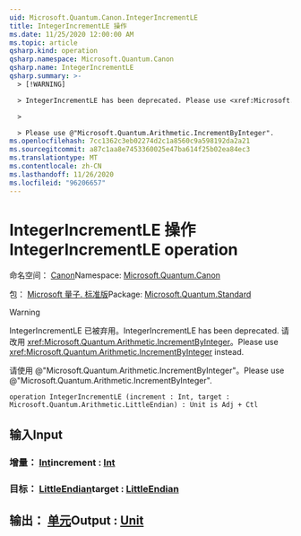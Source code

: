 ```yaml
---
uid: Microsoft.Quantum.Canon.IntegerIncrementLE
title: IntegerIncrementLE 操作
ms.date: 11/25/2020 12:00:00 AM
ms.topic: article
qsharp.kind: operation
qsharp.namespace: Microsoft.Quantum.Canon
qsharp.name: IntegerIncrementLE
qsharp.summary: >-
  > [!WARNING]

  > IntegerIncrementLE has been deprecated. Please use <xref:Microsoft.Quantum.Arithmetic.IncrementByInteger> instead.

  >

  > Please use @"Microsoft.Quantum.Arithmetic.IncrementByInteger".
ms.openlocfilehash: 7cc1362c3eb02274d2c1a8560c9a598192da2a21
ms.sourcegitcommit: a87c1aa8e7453360025e47ba614f25b02ea84ec3
ms.translationtype: MT
ms.contentlocale: zh-CN
ms.lasthandoff: 11/26/2020
ms.locfileid: "96206657"
---
```

# <a name="integerincrementle-operation"></a><span data-ttu-id="242c5-102">IntegerIncrementLE 操作</span><span class="sxs-lookup"><span data-stu-id="242c5-102">IntegerIncrementLE operation</span></span>

<span data-ttu-id="242c5-103">命名空间： [Canon](xref:Microsoft.Quantum.Canon)</span><span class="sxs-lookup"><span data-stu-id="242c5-103">Namespace: [Microsoft.Quantum.Canon](xref:Microsoft.Quantum.Canon)</span></span>

<span data-ttu-id="242c5-104">包： [Microsoft 量子. 标准版](https://nuget.org/packages/Microsoft.Quantum.Standard)</span><span class="sxs-lookup"><span data-stu-id="242c5-104">Package: [Microsoft.Quantum.Standard](https://nuget.org/packages/Microsoft.Quantum.Standard)</span></span>


> [!WARNING]
> <span data-ttu-id="242c5-105">IntegerIncrementLE 已被弃用。</span><span class="sxs-lookup"><span data-stu-id="242c5-105">IntegerIncrementLE has been deprecated.</span></span> <span data-ttu-id="242c5-106">请改用 <xref:Microsoft.Quantum.Arithmetic.IncrementByInteger>。</span><span class="sxs-lookup"><span data-stu-id="242c5-106">Please use <xref:Microsoft.Quantum.Arithmetic.IncrementByInteger> instead.</span></span>
>
> <span data-ttu-id="242c5-107">请使用 @"Microsoft.Quantum.Arithmetic.IncrementByInteger"。</span><span class="sxs-lookup"><span data-stu-id="242c5-107">Please use @"Microsoft.Quantum.Arithmetic.IncrementByInteger".</span></span>



```qsharp
operation IntegerIncrementLE (increment : Int, target : Microsoft.Quantum.Arithmetic.LittleEndian) : Unit is Adj + Ctl
```


## <a name="input"></a><span data-ttu-id="242c5-108">输入</span><span class="sxs-lookup"><span data-stu-id="242c5-108">Input</span></span>

### <a name="increment--int"></a><span data-ttu-id="242c5-109">增量： [Int](xref:microsoft.quantum.lang-ref.int)</span><span class="sxs-lookup"><span data-stu-id="242c5-109">increment : [Int](xref:microsoft.quantum.lang-ref.int)</span></span>




### <a name="target--littleendian"></a><span data-ttu-id="242c5-110">目标： [LittleEndian](xref:Microsoft.Quantum.Arithmetic.LittleEndian)</span><span class="sxs-lookup"><span data-stu-id="242c5-110">target : [LittleEndian](xref:Microsoft.Quantum.Arithmetic.LittleEndian)</span></span>





## <a name="output--unit"></a><span data-ttu-id="242c5-111">输出： [单元](xref:microsoft.quantum.lang-ref.unit)</span><span class="sxs-lookup"><span data-stu-id="242c5-111">Output : [Unit](xref:microsoft.quantum.lang-ref.unit)</span></span>

